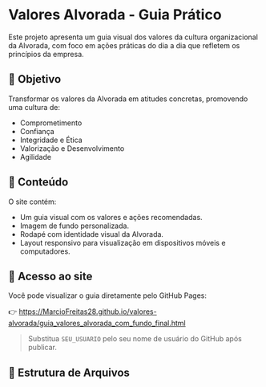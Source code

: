 # Valores Alvorada - Guia Prático

Este projeto apresenta um guia visual dos valores da cultura organizacional da Alvorada, com foco em ações práticas do dia a dia que refletem os princípios da empresa.

## 🌟 Objetivo

Transformar os valores da Alvorada em atitudes concretas, promovendo uma cultura de:

- Comprometimento
- Confiança
- Integridade e Ética
- Valorização e Desenvolvimento
- Agilidade

## 📄 Conteúdo

O site contém:

- Um guia visual com os valores e ações recomendadas.
- Imagem de fundo personalizada.
- Rodapé com identidade visual da Alvorada.
- Layout responsivo para visualização em dispositivos móveis e computadores.

## 🔗 Acesso ao site

Você pode visualizar o guia diretamente pelo GitHub Pages:

👉 https://MarcioFreitas28.github.io/valores-alvorada/guia_valores_alvorada_com_fundo_final.html

> Substitua `SEU_USUARIO` pelo seu nome de usuário do GitHub após publicar.

## 📁 Estrutura de Arquivos

